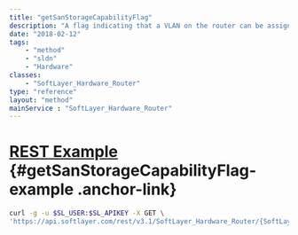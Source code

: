 ```yaml
---
title: "getSanStorageCapabilityFlag"
description: "A flag indicating that a VLAN on the router can be assigned to a host that has SAN disk functionality."
date: "2018-02-12"
tags:
    - "method"
    - "sldn"
    - "Hardware"
classes:
    - "SoftLayer_Hardware_Router"
type: "reference"
layout: "method"
mainService : "SoftLayer_Hardware_Router"
---
```


# [REST Example](#getSanStorageCapabilityFlag-example) <a href="/article/rest/"><i class="fas fa-question"></i></a> {#getSanStorageCapabilityFlag-example .anchor-link} 
```bash
curl -g -u $SL_USER:$SL_APIKEY -X GET \
'https://api.softlayer.com/rest/v3.1/SoftLayer_Hardware_Router/{SoftLayer_Hardware_RouterID}/getSanStorageCapabilityFlag'
```

